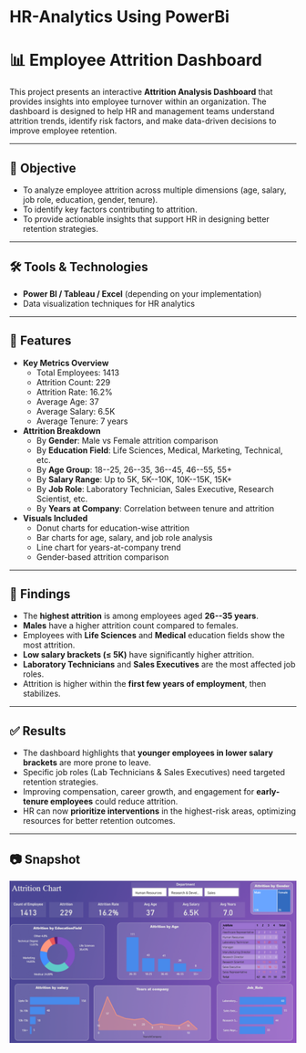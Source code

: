 # HR-Analytics Using PowerBi

# 📊 Employee Attrition Dashboard

This project presents an interactive **Attrition Analysis Dashboard**
that provides insights into employee turnover within an organization.
The dashboard is designed to help HR and management teams understand
attrition trends, identify risk factors, and make data-driven decisions
to improve employee retention.

------------------------------------------------------------------------

## 🎯 Objective

-   To analyze employee attrition across multiple dimensions (age,
    salary, job role, education, gender, tenure).
-   To identify key factors contributing to attrition.
-   To provide actionable insights that support HR in designing better
    retention strategies.

------------------------------------------------------------------------

## 🛠️ Tools & Technologies

-   **Power BI / Tableau / Excel** (depending on your implementation)
-   Data visualization techniques for HR analytics

------------------------------------------------------------------------


## 🚀 Features

-   **Key Metrics Overview**
    -   Total Employees: 1413
    -   Attrition Count: 229
    -   Attrition Rate: 16.2%
    -   Average Age: 37
    -   Average Salary: 6.5K
    -   Average Tenure: 7 years
-   **Attrition Breakdown**
    -   By **Gender**: Male vs Female attrition comparison
    -   By **Education Field**: Life Sciences, Medical, Marketing,
        Technical, etc.
    -   By **Age Group**: 18--25, 26--35, 36--45, 46--55, 55+
    -   By **Salary Range**: Up to 5K, 5K--10K, 10K--15K, 15K+
    -   By **Job Role**: Laboratory Technician, Sales Executive,
        Research Scientist, etc.
    -   By **Years at Company**: Correlation between tenure and
        attrition
-   **Visuals Included**
    -   Donut charts for education-wise attrition
    -   Bar charts for age, salary, and job role analysis
    -   Line chart for years-at-company trend
    -   Gender-based attrition comparison

------------------------------------------------------------------------

## 🔎 Findings

-   The **highest attrition** is among employees aged **26--35 years**.
-   **Males** have a higher attrition count compared to females.
-   Employees with **Life Sciences** and **Medical** education fields
    show the most attrition.
-   **Low salary brackets (≤ 5K)** have significantly higher attrition.
-   **Laboratory Technicians** and **Sales Executives** are the most
    affected job roles.
-   Attrition is higher within the **first few years of employment**,
    then stabilizes.

------------------------------------------------------------------------

## ✅ Results

-   The dashboard highlights that **younger employees in lower salary
    brackets** are more prone to leave.
-   Specific job roles (Lab Technicians & Sales Executives) need
    targeted retention strategies.
-   Improving compensation, career growth, and engagement for
    **early-tenure employees** could reduce attrition.
-   HR can now **prioritize interventions** in the highest-risk areas,
    optimizing resources for better retention outcomes.

------------------------------------------------------------------------


## 📷 Snapshot

![Attrition Dashboard](https://github.com/sahil-sawal/HR-Analytics-PowerBI/blob/main/Snapshot%20of%20Project.png)
